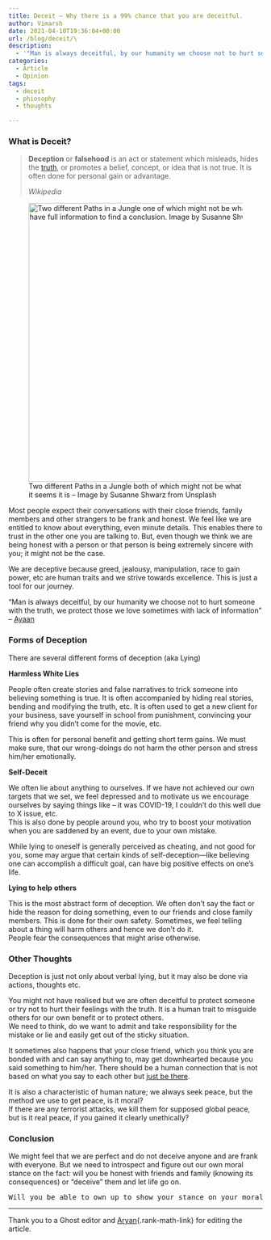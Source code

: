 ```yaml
---
title: Deceit – Why there is a 99% chance that you are deceitful.
author: Vimarsh
date: 2021-04-10T19:36:04+00:00
url: /blog/deceit/\
description: 
  - '"Man is always deceitful, by our humanity we choose not to hurt someone with the truth, we protect those we love - sometimes with lack of information"'
categories:
  - Article
  - Opinion
tags:
  - deceit
  - phiosophy
  - thoughts

---
```

### What is Deceit?

<blockquote class="wp-block-quote">
  <p>
    <strong>Deception</strong>&nbsp;or&nbsp;<strong>falsehood</strong>&nbsp;is an act or statement which misleads, hides the&nbsp;<a href="https://en.wikipedia.org/wiki/Truth">truth</a>, or promotes a belief, concept, or idea that is not true. It is often done for personal gain or advantage.
  </p>
  
  <cite>Wikipedia</cite>
</blockquote>

<div class="wp-block-image">
  <figure class="aligncenter size-large is-resized"><img loading="lazy" src="https://vimarsh.info/wp-content/uploads/2021/04/Two-different-Paths-in-a-Jungle-one-of-which-might-not-be-what-it-seems-it-is-Image-by-Susanne-Shwarz-from-Unsplash-1024x768.jpg" alt="Two different Paths in a Jungle one of which might not be what it seems it is -Symbolizises Deceit. We don't have full information to find a conclusion. Image by Susanne Shwarz from Unsplash" class="wp-image-599" width="736" height="552" srcset="https://vimarsh.info/wp-content/uploads/2021/04/Two-different-Paths-in-a-Jungle-one-of-which-might-not-be-what-it-seems-it-is-Image-by-Susanne-Shwarz-from-Unsplash-1024x768.jpg 1024w, https://vimarsh.info/wp-content/uploads/2021/04/Two-different-Paths-in-a-Jungle-one-of-which-might-not-be-what-it-seems-it-is-Image-by-Susanne-Shwarz-from-Unsplash-300x225.jpg 300w, https://vimarsh.info/wp-content/uploads/2021/04/Two-different-Paths-in-a-Jungle-one-of-which-might-not-be-what-it-seems-it-is-Image-by-Susanne-Shwarz-from-Unsplash-768x576.jpg 768w, https://vimarsh.info/wp-content/uploads/2021/04/Two-different-Paths-in-a-Jungle-one-of-which-might-not-be-what-it-seems-it-is-Image-by-Susanne-Shwarz-from-Unsplash-1536x1152.jpg 1536w, https://vimarsh.info/wp-content/uploads/2021/04/Two-different-Paths-in-a-Jungle-one-of-which-might-not-be-what-it-seems-it-is-Image-by-Susanne-Shwarz-from-Unsplash-2048x1536.jpg 2048w, https://vimarsh.info/wp-content/uploads/2021/04/Two-different-Paths-in-a-Jungle-one-of-which-might-not-be-what-it-seems-it-is-Image-by-Susanne-Shwarz-from-Unsplash-1320x990.jpg 1320w, https://vimarsh.info/wp-content/uploads/2021/04/Two-different-Paths-in-a-Jungle-one-of-which-might-not-be-what-it-seems-it-is-Image-by-Susanne-Shwarz-from-Unsplash-853x640.jpg 853w, https://vimarsh.info/wp-content/uploads/2021/04/Two-different-Paths-in-a-Jungle-one-of-which-might-not-be-what-it-seems-it-is-Image-by-Susanne-Shwarz-from-Unsplash-150x113.jpg 150w" sizes="(max-width: 736px) 100vw, 736px" /><figcaption>Two different Paths in a Jungle both of which might not be what it seems it is &#8211; Image by Susanne Shwarz from Unsplash</figcaption></figure>
</div>

Most people expect their conversations with their close friends, family members and other strangers to be frank and honest. We feel like we are entitled to know about everything, even minute details. This enables there to trust in the other one you are talking to. But, even though we think we are being honest with a person or that person is being extremely sincere with you; it might not be the case.

We are deceptive because greed, jealousy, manipulation, race to gain power, etc are human traits and we strive towards excellence. This is just a tool for our journey.

&#8220;Man is always deceitful, by our humanity we choose not to hurt someone with the truth, we protect those we love sometimes with lack of information&#8221; &#8211; <a href="https://www.instagram.com/amavi._.artem/" target="_blank" aria-label="Ayaan (opens in a new tab)" rel="noreferrer noopener nofollow" class="rank-math-link">Ayaan</a>

### Forms of Deception

There are several different forms of deception (aka Lying)

**Harmless White Lies**

People often create stories and false narratives to trick someone into believing something is true. It is often accompanied by hiding real stories, bending and modifying the truth, etc. It is often used to get a new client for your business, save yourself in school from punishment, convincing your friend why you didn&#8217;t come for the movie, etc.

This is often for personal benefit and getting short term gains. We must make sure, that our wrong-doings do not harm the other person and stress him/her emotionally.

**Self-Deceit**

We often lie about anything to ourselves. If we have not achieved our own targets that we set, we feel depressed and to motivate us we encourage ourselves by saying things like &#8211; it was COVID-19, I couldn&#8217;t do this well due to X issue, etc.  
This is also done by people around you, who try to boost your motivation when you are saddened by an event, due to your own mistake.

While lying to oneself is generally perceived as cheating, and not good for you, some may argue that certain kinds of self-deception—like believing one can accomplish a difficult goal, can have big positive effects on one&#8217;s life.

**Lying to help** **others**

This is the most abstract form of deception. We often don&#8217;t say the fact or hide the reason for doing something, even to our friends and close family members. This is done for their own safety. Sometimes, we feel telling about a thing will harm others and hence we don&#8217;t do it.  
People fear the consequences that might arise otherwise.

### Other Thoughts

Deception is just not only about verbal lying, but it may also be done via actions, thoughts etc.

You might not have realised but we are often deceitful to protect someone or try not to hurt their feelings with the truth. It is a human trait to misguide others for our own benefit or to protect others.  
We need to think, do we want to admit and take responsibility for the mistake or lie and easily get out of the sticky situation. 

It sometimes also happens that your close friend, which you think you are bonded with and can say anything to, may get downhearted because you said something to him/her. There should be a human connection that is not based on what you say to each other but <span style="text-decoration: underline;">just be there</span>.

It is also a characteristic of human nature; we always seek peace, but the method we use to get peace, is it moral?  
If there are any terrorist attacks, we kill them for supposed global peace, but is it real peace, if you gained it clearly unethically?

### Conclusion

We might feel that we are perfect and do not deceive anyone and are frank with everyone. But we need to introspect and figure out our own moral stance on the fact: will you be honest with friends and family (knowing its consequences) or &#8220;deceive&#8221; them and let life go on.

<pre class="wp-block-verse">Will you be able to own up to show your stance on your moral values?</pre>

<hr class="wp-block-separator" />

Thank you to a Ghost editor and [Aryan][1]{.rank-math-link} for editing the article.

 [1]: https://aryantiwari.com/?utm_source=vim_article